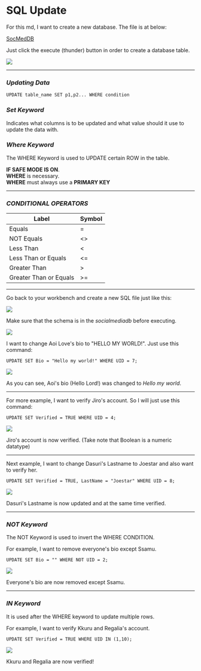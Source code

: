 # SQL Update

For this md, I want to create a new database. The file is at below:

[SocMedDB](images/SQLTutorial.sql)

Just click the execute (thunder) button in order to create a database table.

<img src ="images/9.png">

---
### ***Updating Data***
    UPDATE table_name SET p1,p2... WHERE condition

### ***Set Keyword***
Indicates what columns is to be updated and what value should it use to update the data with.

### ***Where Keyword***
The WHERE Keyword is used to UPDATE certain ROW in the table.  

**IF SAFE MODE IS ON**.  
**WHERE** is necessary.  
**WHERE** must always use a **PRIMARY KEY**

---
### ***CONDITIONAL OPERATORS***

| Label | Symbol |
| ----------- | ----------- |
| Equals | = |
| NOT Equals | <> 
| Less Than | < 
| Less Than or Equals | <= 
| Greater Than | > 
| Greater Than or Equals | >= 

---

Go back to your workbench and create a new SQL file just like this:

<img src ="images/10.png">

Make sure that the schema is in the *socialmediadb* before executing.

<img src ="images/11.png">

I want to change Aoi Love's bio to "HELLO MY WORLD!". Just use this command:  

    UPDATE SET Bio = "Hello my world!" WHERE UID = 7;

<img src ="images/12.png">

As you can see, Aoi's bio (Hello Lord!) was changed to *Hello my world*.

---

For more example, I want to verify Jiro's account. So I will just use this command:

    UPDATE SET Verified = TRUE WHERE UID = 4;

<img src ="images/13.png">

Jiro's account is now verified. (Take note that Boolean is a numeric datatype)

---

Next example, I want to change Dasuri's Lastname to Joestar and also want to verify her.

    UPDATE SET Verified = TRUE, LastName = "Joestar" WHERE UID = 8;

<img src ="images/14.png">

Dasuri's Lastname is now updated and at the same time verified.

---

### ***NOT Keyword***
The NOT Keyword is used to invert the WHERE CONDITION.

For example, I want to remove everyone's bio except Ssamu.

    UPDATE SET Bio = "" WHERE NOT UID = 2;

<img src ="images/15.png">

Everyone's bio are now removed except Ssamu.

---

### ***IN Keyword***
It is used after the WHERE keyword to update multiple rows.

For example, I want to verify Kkuru and Regalia's account.

    UPDATE SET Verified = TRUE WHERE UID IN (1,10);

<img src ="images/16.png">

Kkuru and Regalia are now verified!
